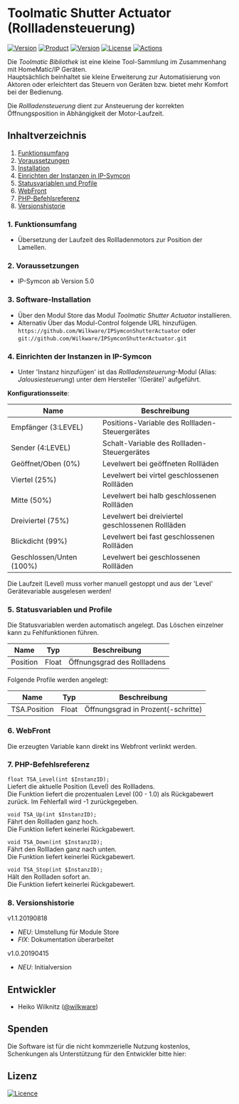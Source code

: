 # Toolmatic Shutter Actuator (Rollladensteuerung)

[![Version](https://img.shields.io/badge/Symcon-PHP--Modul-red.svg)](https://www.symcon.de/service/dokumentation/entwicklerbereich/sdk-tools/sdk-php/)
[![Product](https://img.shields.io/badge/Symcon%20Version-5.0%20%3E-blue.svg)](https://www.symcon.de/produkt/)
[![Version](https://img.shields.io/badge/Modul%20Version-1.1.20190818-orange.svg)](https://github.com/Wilkware/IPSymconShutterActuator)
[![License](https://img.shields.io/badge/License-CC%20BY--NC--SA%204.0-green.svg)](https://creativecommons.org/licenses/by-nc-sa/4.0/)
[![Actions](https://github.com/Wilkware/IPSymconShutterActuator/workflows/Check%20Style/badge.svg)](https://github.com/Wilkware/IPSymconShutterActuator/actions)

Die *Toolmatic Bibliothek* ist eine kleine Tool-Sammlung im Zusammenhang mit HomeMatic/IP Geräten.  
Hauptsächlich beinhaltet sie kleine Erweiterung zur Automatisierung von Aktoren oder erleichtert das Steuern von Geräten bzw. bietet mehr Komfort bei der Bedienung.  
  
Die *Rollladensteuerung* dient zur Ansteuerung der korrekten Öffnungsposition in Abhängigkeit der Motor-Laufzeit.

## Inhaltverzeichnis

1. [Funktionsumfang](#1-funktionsumfang)
2. [Voraussetzungen](#2-voraussetzungen)
3. [Installation](#3-installation)
4. [Einrichten der Instanzen in IP-Symcon](#4-einrichten-der-instanzen-in-ip-symcon)
5. [Statusvariablen und Profile](#5-statusvariablen-und-profile)
6. [WebFront](#6-webfront)
7. [PHP-Befehlsreferenz](#7-php-befehlsreferenz)
8. [Versionshistorie](#8-versionshistorie)

### 1. Funktionsumfang

* Übersetzung der Laufzeit des Rollladenmotors zur Position der Lamellen.

### 2. Voraussetzungen

* IP-Symcon ab Version 5.0

### 3. Software-Installation

* Über den Modul Store das Modul *Toolmatic Shutter Actuator* installieren.
* Alternativ Über das Modul-Control folgende URL hinzufügen.  
`https://github.com/Wilkware/IPSymconShutterActuator` oder `git://github.com/Wilkware/IPSymconShutterActuator.git`

### 4. Einrichten der Instanzen in IP-Symcon

* Unter 'Instanz hinzufügen' ist das *Rollladensteuerung*-Modul (Alias: *Jalousiesteuerung*) unter dem Hersteller '(Geräte)' aufgeführt.

__Konfigurationsseite__:

Name                          | Beschreibung
------------------------------| ---------------------------------
Empfänger (3:LEVEL)           | Positions-Variable des Rollladen-Steuergerätes
Sender (4:LEVEL)              | Schalt-Variable des Rollladen-Steuergerätes
Geöffnet/Oben (0%)            | Levelwert bei geöffneten Rollläden
Viertel (25%)                 | Levelwert bei virtel geschlossenen Rollläden
Mitte (50%)                   | Levelwert bei halb geschlossenen Rollläden
Dreiviertel (75%)             | Levelwert bei dreiviertel geschlossenen Rollläden
Blickdicht (99%)              | Levelwert bei fast geschlossenen Rollläden
Geschlossen/Unten (100%)      | Levelwert bei geschlossenen Rollläden

Die Laufzeit (Level) muss vorher manuell gestoppt und aus der 'Level' Gerätevariable ausgelesen werden!

### 5. Statusvariablen und Profile

Die Statusvariablen werden automatisch angelegt. Das Löschen einzelner kann zu Fehlfunktionen führen.

Name                 | Typ       | Beschreibung
-------------------- | --------- | ----------------
Position             | Float     | Öffnungsgrad des Rollladens

Folgende Profile werden angelegt:

Name                 | Typ       | Beschreibung
-------------------- | --------- | ----------------
TSA.Position         | Float     | Öffnungsgrad in Prozent(-schritte)

### 6. WebFront

Die erzeugten Variable kann direkt ins Webfront verlinkt werden.

### 7. PHP-Befehlsreferenz

`float TSA_Level(int $InstanzID);`  
Liefert die aktuelle Position (Level) des Rollladens.  
Die Funktion liefert die prozentualen Level (00 - 1.0) als Rückgabewert zurück. Im Fehlerfall wird -1 zurückgegeben.

`void TSA_Up(int $InstanzID);`  
Fährt den Rollladen ganz hoch.  
Die Funktion liefert keinerlei Rückgabewert.  

`void TSA_Down(int $InstanzID);`  
Fährt den Rollladen ganz nach unten.  
Die Funktion liefert keinerlei Rückgabewert.  

`void TSA_Stop(int $InstanzID);`  
Hält den Rollladen sofort an.  
Die Funktion liefert keinerlei Rückgabewert.  

### 8. Versionshistorie

v1.1.20190818

* _NEU_: Umstellung für Module Store
* _FIX_: Dokumentation überarbeitet

v1.0.20190415

* _NEU_: Initialversion

## Entwickler

* Heiko Wilknitz ([@wilkware](https://github.com/wilkware))

## Spenden

Die Software ist für die nicht kommzerielle Nutzung kostenlos, Schenkungen als Unterstützung für den Entwickler bitte hier:

## Lizenz

[![Licence](https://licensebuttons.net/i/l/by-nc-sa/transparent/00/00/00/88x31-e.png)](https://creativecommons.org/licenses/by-nc-sa/4.0/)
